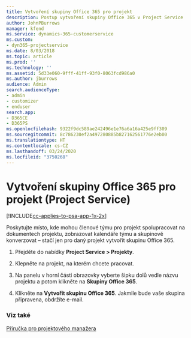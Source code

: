 ```yaml
---
title: Vytvoření skupiny Office 365 pro projekt
description: Postup vytvoření skupiny Office 365 v Project Service
author: JohnPBurrows
manager: kfend
ms.service: dynamics-365-customerservice
ms.custom:
- dyn365-projectservice
ms.date: 8/03/2018
ms.topic: article
ms.prod: ''
ms.technology: ''
ms.assetid: 5d33e060-9fff-41ff-93f0-8063fcd986a0
ms.author: jburrows
audience: Admin
search.audienceType:
- admin
- customizer
- enduser
search.app:
- D365CE
- D365PS
ms.openlocfilehash: 9322f9dc589ae242496e1e76a6a16a425e9ff309
ms.sourcegitcommit: 8c786230ef2a497280885b827162561776e2eb00
ms.translationtype: HT
ms.contentlocale: cs-CZ
ms.lasthandoff: 03/24/2020
ms.locfileid: "3750268"
---
```

# <a name="create-an-office-365-group-for-a-project-project-service"></a>Vytvoření skupiny Office 365 pro projekt (Project Service)

[!INCLUDE[cc-applies-to-psa-app-1x-2x](../includes/cc-applies-to-psa-app-1x-2x.md)]

Poskytujte místo, kde mohou členové týmu pro projekt spolupracovat na dokumentech projektu, zobrazovat kalendáře týmu a skupinově konverzovat – stačí jen pro daný projekt vytvořit skupinu Office 365.  
  
1.  Přejděte do nabídky **Project Service > Projekty**.  
  
2.  Klepněte na projekt, na kterém chcete pracovat.  
  
3.  Na panelu v horní části obrazovky vyberte šipku dolů vedle názvu projektu a potom klikněte na **Skupiny Office 365**.  
  
4.  Klikněte na **Vytvořit skupinu Office 365**. Jakmile bude vaše skupina připravena, obdržíte e-mail.  
  
### <a name="see-also"></a>Viz také  
 [Příručka pro projektového manažera](../project-service/project-manager-guide.md)
